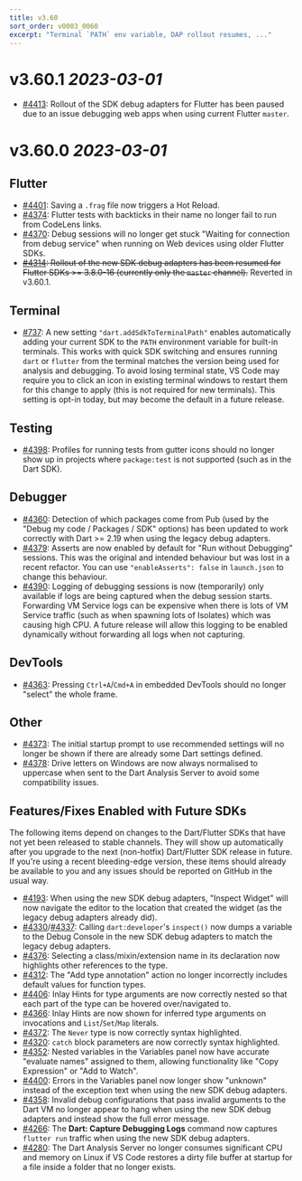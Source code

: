 ```yaml
---
title: v3.60
sort_order: v0003_0060
excerpt: "Terminal `PATH` env variable, DAP rollout resumes, ..."
---
```


# v3.60.1 *2023-03-01*

- [#4413](https://github.com/Dart-Code/Dart-Code/issues/4413): Rollout of the SDK debug adapters for Flutter has been paused due to an issue debugging web apps when using current Flutter `master`.

# v3.60.0 *2023-03-01*

## Flutter

- [#4401](https://github.com/Dart-Code/Dart-Code/issues/4401): Saving a `.frag` file now triggers a Hot Reload.
- [#4374](https://github.com/Dart-Code/Dart-Code/issues/4374): Flutter tests with backticks in their name no longer fail to run from CodeLens links.
- [#4370](https://github.com/Dart-Code/Dart-Code/issues/4370): Debug sessions will no longer get stuck "Waiting for connection from debug service" when running on Web devices using older Flutter SDKs.
- ~~[#4314](https://github.com/Dart-Code/Dart-Code/issues/4314): Rollout of the new SDK debug adapters has been resumed for Flutter SDKs >= 3.8.0-16 (currently only the `master` channel).~~ Reverted in v3.60.1.

## Terminal

- [#737](https://github.com/Dart-Code/Dart-Code/issues/737): A new setting `"dart.addSdkToTerminalPath"` enables automatically adding your current SDK to the `PATH` environment variable for built-in terminals. This works with quick SDK switching and ensures running `dart` or `flutter` from the terminal matches the version being used for analysis and debugging. To avoid losing terminal state, VS Code may require you to click an icon in existing terminal windows to restart them for this change to apply (this is not required for new terminals). This setting is opt-in today, but may become the default in a future release.

## Testing

- [#4398](https://github.com/Dart-Code/Dart-Code/issues/4398): Profiles for running tests from gutter icons should no longer show up in projects where `package:test` is not supported (such as in the Dart SDK).

## Debugger

- [#4360](https://github.com/Dart-Code/Dart-Code/issues/4360): Detection of which packages come from Pub (used by the "Debug my code / Packages / SDK" options) has been updated to work correctly with Dart >= 2.19 when using the legacy debug adapters.
- [#4379](https://github.com/Dart-Code/Dart-Code/issues/4379): Asserts are now enabled by default for "Run without Debugging" sessions. This was the original and intended behaviour but was lost in a recent refactor. You can use `"enableAsserts": false` in `launch.json` to change this behaviour.
- [#4390](https://github.com/Dart-Code/Dart-Code/issues/4390): Logging of debugging sessions is now (temporarily) only available if logs are being captured when the debug session starts. Forwarding VM Service logs can be expensive when there is lots of VM Service traffic (such as when spawning lots of Isolates) which was causing high CPU. A future release will allow this logging to be enabled dynamically without forwarding all logs when not capturing.

## DevTools

- [#4363](https://github.com/Dart-Code/Dart-Code/issues/4363): Pressing `Ctrl+A`/`Cmd+A` in embedded DevTools should no longer "select" the whole frame.

## Other

- [#4373](https://github.com/Dart-Code/Dart-Code/issues/4373): The initial startup prompt to use recommended settings will no longer be shown if there are already some Dart settings defined.
- [#4378](https://github.com/Dart-Code/Dart-Code/issues/4378): Drive letters on Windows are now always normalised to uppercase when sent to the Dart Analysis Server to avoid some compatibility issues. 


## Features/Fixes Enabled with Future SDKs

The following items depend on changes to the Dart/Flutter SDKs that have not yet been released to stable channels. They will show up automatically after you upgrade to the next (non-hotfix) Dart/Flutter SDK release in future. If you're using a recent bleeding-edge version, these items should already be available to you and any issues should be reported on GitHub in the usual way.

- [#4193](https://github.com/Dart-Code/Dart-Code/issues/4193): When using the new SDK debug adapters, "Inspect Widget" will now navigate the editor to the location that created the widget (as the legacy debug adapters already did).
- [#4330](https://github.com/Dart-Code/Dart-Code/issues/4330)/[#4337](https://github.com/Dart-Code/Dart-Code/issues/4337): Calling `dart:developer`'s `inspect()` now dumps a variable to the Debug Console in the new SDK debug adapters to match the legacy debug adapters.
- [#4376](https://github.com/Dart-Code/Dart-Code/issues/4376): Selecting a class/mixin/extension name in its declaration now highlights other references to the type.
- [#4312](https://github.com/Dart-Code/Dart-Code/issues/4312): The "Add type annotation" action no longer incorrectly includes default values for function types.
- [#4406](https://github.com/Dart-Code/Dart-Code/issues/4406): Inlay Hints for type arguments are now correctly nested so that each part of the type can be hovered over/navigated to.
- [#4366](https://github.com/Dart-Code/Dart-Code/issues/4366): Inlay Hints are now shown for inferred type arguments on invocations and `List`/`Set`/`Map` literals.
- [#4372](https://github.com/Dart-Code/Dart-Code/issues/4372): The `Never` type is now correctly syntax highlighted.
- [#4320](https://github.com/Dart-Code/Dart-Code/issues/4320): `catch` block parameters are now correctly syntax highlighted.
- [#4352](https://github.com/Dart-Code/Dart-Code/issues/4352): Nested variables in the Variables panel now have accurate "evaluate names" assigned to them, allowing functionality like "Copy Expression" or "Add to Watch".
- [#4400](https://github.com/Dart-Code/Dart-Code/issues/4400): Errors in the Variables panel now longer show "unknown" instead of the exception text when using the new SDK debug adapters.
- [#4358](https://github.com/Dart-Code/Dart-Code/issues/4358): Invalid debug configurations that pass invalid arguments to the Dart VM no longer appear to hang when using the new SDK debug adapters and instead show the full error message.
- [#4266](https://github.com/Dart-Code/Dart-Code/issues/4266): The **Dart: Capture Debugging Logs** command now captures `flutter run` traffic when using the new SDK debug adapters.
- [#4280](https://github.com/Dart-Code/Dart-Code/issues/4280): The Dart Analysis Server no longer consumes significant CPU and memory on Linux if VS Code restores a dirty file buffer at startup for a file inside a folder that no longer exists.
